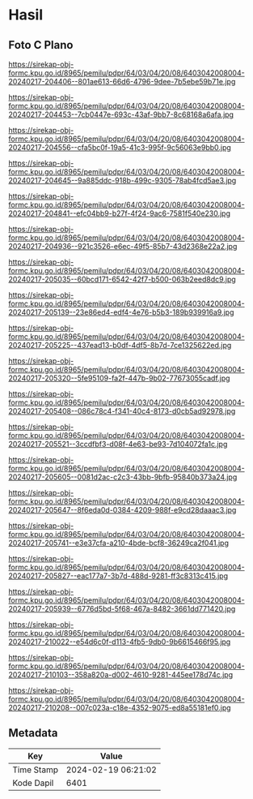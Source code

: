# Hasil

## Foto C Plano

https://sirekap-obj-formc.kpu.go.id/8965/pemilu/pdpr/64/03/04/20/08/6403042008004-20240217-204406--801ae613-66d6-4796-9dee-7b5ebe59b71e.jpg

https://sirekap-obj-formc.kpu.go.id/8965/pemilu/pdpr/64/03/04/20/08/6403042008004-20240217-204453--7cb0447e-693c-43af-9bb7-8c68168a6afa.jpg

https://sirekap-obj-formc.kpu.go.id/8965/pemilu/pdpr/64/03/04/20/08/6403042008004-20240217-204556--cfa5bc0f-19a5-41c3-995f-9c56063e9bb0.jpg

https://sirekap-obj-formc.kpu.go.id/8965/pemilu/pdpr/64/03/04/20/08/6403042008004-20240217-204645--9a885ddc-918b-499c-9305-78ab4fcd5ae3.jpg

https://sirekap-obj-formc.kpu.go.id/8965/pemilu/pdpr/64/03/04/20/08/6403042008004-20240217-204841--efc04bb9-b27f-4f24-9ac6-7581f540e230.jpg

https://sirekap-obj-formc.kpu.go.id/8965/pemilu/pdpr/64/03/04/20/08/6403042008004-20240217-204936--921c3526-e6ec-49f5-85b7-43d2368e22a2.jpg

https://sirekap-obj-formc.kpu.go.id/8965/pemilu/pdpr/64/03/04/20/08/6403042008004-20240217-205035--60bcd171-6542-42f7-b500-063b2eed8dc9.jpg

https://sirekap-obj-formc.kpu.go.id/8965/pemilu/pdpr/64/03/04/20/08/6403042008004-20240217-205139--23e86ed4-edf4-4e76-b5b3-189b939916a9.jpg

https://sirekap-obj-formc.kpu.go.id/8965/pemilu/pdpr/64/03/04/20/08/6403042008004-20240217-205225--437ead13-b0df-4df5-8b7d-7ce1325622ed.jpg

https://sirekap-obj-formc.kpu.go.id/8965/pemilu/pdpr/64/03/04/20/08/6403042008004-20240217-205320--5fe95109-fa2f-447b-9b02-77673055cadf.jpg

https://sirekap-obj-formc.kpu.go.id/8965/pemilu/pdpr/64/03/04/20/08/6403042008004-20240217-205408--086c78c4-f341-40c4-8173-d0cb5ad92978.jpg

https://sirekap-obj-formc.kpu.go.id/8965/pemilu/pdpr/64/03/04/20/08/6403042008004-20240217-205521--3ccdfbf3-d08f-4e63-be93-7d104072fa1c.jpg

https://sirekap-obj-formc.kpu.go.id/8965/pemilu/pdpr/64/03/04/20/08/6403042008004-20240217-205605--0081d2ac-c2c3-43bb-9bfb-95840b373a24.jpg

https://sirekap-obj-formc.kpu.go.id/8965/pemilu/pdpr/64/03/04/20/08/6403042008004-20240217-205647--8f6eda0d-0384-4209-988f-e9cd28daaac3.jpg

https://sirekap-obj-formc.kpu.go.id/8965/pemilu/pdpr/64/03/04/20/08/6403042008004-20240217-205741--e3e37cfa-a210-4bde-bcf8-36249ca2f041.jpg

https://sirekap-obj-formc.kpu.go.id/8965/pemilu/pdpr/64/03/04/20/08/6403042008004-20240217-205827--eac177a7-3b7d-488d-9281-ff3c8313c415.jpg

https://sirekap-obj-formc.kpu.go.id/8965/pemilu/pdpr/64/03/04/20/08/6403042008004-20240217-205939--6776d5bd-5f68-467a-8482-3661dd771420.jpg

https://sirekap-obj-formc.kpu.go.id/8965/pemilu/pdpr/64/03/04/20/08/6403042008004-20240217-210022--e54d6c0f-d113-4fb5-9db0-9b6615466f95.jpg

https://sirekap-obj-formc.kpu.go.id/8965/pemilu/pdpr/64/03/04/20/08/6403042008004-20240217-210103--358a820a-d002-4610-9281-445ee178d74c.jpg

https://sirekap-obj-formc.kpu.go.id/8965/pemilu/pdpr/64/03/04/20/08/6403042008004-20240217-210208--007c023a-c18e-4352-9075-ed8a55181ef0.jpg


## Metadata

| Key        | Value               |
| ---------- | ------------------- |
| Time Stamp | 2024-02-19 06:21:02 |
| Kode Dapil | 6401                |



